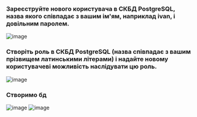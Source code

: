 ### Зареєструйте нового користувача в СКБД PostgreSQL, назва якого співпадає з вашим ім'ям, наприклад ivan, і довільним паролем.
![image](https://user-images.githubusercontent.com/56605557/224559757-4f1abd95-f042-489a-97ce-ccd2cdede361.png)
### Створіть роль в СКБД PostgreSQL (назва співпадає з вашим прізвищем латинськими літерами) і надайте новому користувачеві можливість наслідувати цю роль.
![image](https://user-images.githubusercontent.com/56605557/224559766-83737c3a-b464-4d9a-b25b-1141563d35b8.png)
### Створимо бд
![image](https://user-images.githubusercontent.com/56605557/224559918-8ca4df41-3cf6-48b1-aa8d-cf10c44e52ea.png)
![image](https://user-images.githubusercontent.com/56605557/224560055-e39f9412-52ca-4091-964f-39fa349bd895.png)



